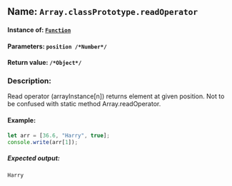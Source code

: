 ## Name: `Array.classPrototype.readOperator`

#### Instance of: [`Function`](Function.md)

#### Parameters: `position /*Number*/`

#### Return value: `/*Object*/`

### Description:

Read operator (arrayInstance[n]) returns element at given position.
Not to be confused with static method Array.readOperator.

#### Example:

```js
let arr = [36.6, "Harry", true];
console.write(arr[1]);
```

##### Expected output:

```
Harry
```

